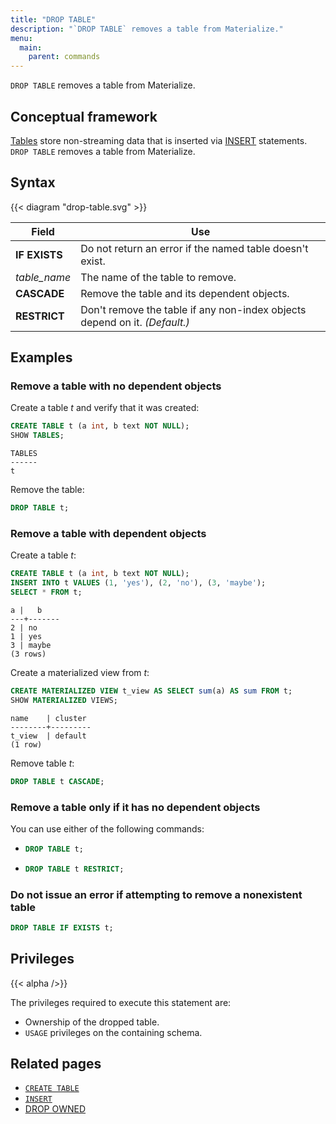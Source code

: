 ```yaml
---
title: "DROP TABLE"
description: "`DROP TABLE` removes a table from Materialize."
menu:
  main:
    parent: commands
---
```


`DROP TABLE` removes a table from Materialize.

## Conceptual framework

[Tables](../create-table) store non-streaming data that is inserted via [INSERT](../insert)
statements. `DROP TABLE` removes a table from Materialize.

## Syntax

{{< diagram "drop-table.svg" >}}

Field | Use
------|-----
**IF EXISTS**  | Do not return an error if the named table doesn't exist.
_table_name_ | The name of the table to remove.
**CASCADE** | Remove the table and its dependent objects.
**RESTRICT**  | Don't remove the table if any non-index objects depend on it. _(Default.)_

## Examples

### Remove a table with no dependent objects
Create a table *t* and verify that it was created:

```sql
CREATE TABLE t (a int, b text NOT NULL);
SHOW TABLES;
```
```
TABLES
------
t
```

Remove the table:

```sql
DROP TABLE t;
```
### Remove a table with dependent objects

Create a table *t*:

```sql
CREATE TABLE t (a int, b text NOT NULL);
INSERT INTO t VALUES (1, 'yes'), (2, 'no'), (3, 'maybe');
SELECT * FROM t;
```
```
a |   b
---+-------
2 | no
1 | yes
3 | maybe
(3 rows)
```

Create a materialized view from *t*:

```sql
CREATE MATERIALIZED VIEW t_view AS SELECT sum(a) AS sum FROM t;
SHOW MATERIALIZED VIEWS;
```
```
name    | cluster
--------+---------
t_view  | default
(1 row)
```

Remove table *t*:

```sql
DROP TABLE t CASCADE;
```

### Remove a table only if it has no dependent objects

You can use either of the following commands:

- ```sql
  DROP TABLE t;
  ```
- ```sql
  DROP TABLE t RESTRICT;
  ```

### Do not issue an error if attempting to remove a nonexistent table

```sql
DROP TABLE IF EXISTS t;
```

## Privileges

{{< alpha />}}

The privileges required to execute this statement are:

- Ownership of the dropped table.
- `USAGE` privileges on the containing schema.

## Related pages

- [`CREATE TABLE`](../create-table)
- [`INSERT`](../insert)
- [DROP OWNED](../drop-owned)
